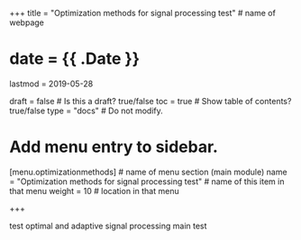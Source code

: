 +++
title = "Optimization methods for signal processing test"         # name of webpage

# date = {{ .Date }}
lastmod = 2019-05-28

draft = false  # Is this a draft? true/false
toc = true  # Show table of contents? true/false
type = "docs"  # Do not modify.

# Add menu entry to sidebar.
[menu.optimizationmethods]                       # name of menu section (main module)
  name = "Optimization methods for signal processing test"        # name of this item in that menu
  weight = 10                           # location in that menu

+++

test optimal and adaptive signal processing main test
